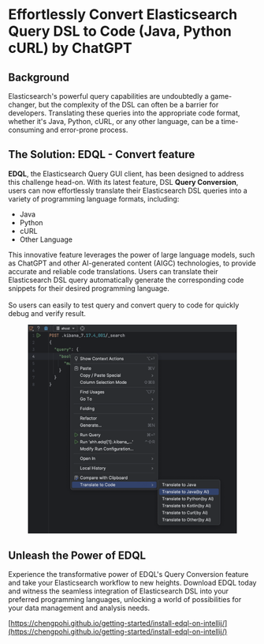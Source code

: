 # Effortlessly Convert Elasticsearch Query DSL to Code (Java, Python cURL) by ChatGPT

## Background

Elasticsearch's powerful query capabilities are undoubtedly a game-changer, but the complexity of the DSL can often be a barrier for developers. Translating these queries into the appropriate code format, whether it's Java, Python, cURL, or any other language, can be a time-consuming and error-prone process.

## The Solution: EDQL - Convert feature

**EDQL**, the Elasticsearch Query GUI client, has been designed to address this challenge head-on. With its latest feature, DSL **Query Conversion**, users can now effortlessly translate their Elasticsearch DSL queries into a variety of programming language formats, including:

* Java
* Python
* cURL
* Other Language

This innovative feature leverages the power of large language models, such as ChatGPT and other AI-generated content (AIGC) technologies, to provide accurate and reliable code translations. Users can  translate their Elasticsearch DSL query  automatically generate the corresponding code snippets for their desired programming language.\
\
So users can easily to test query and convert query to code for quickly debug  and verify  result.

<figure><img src="../.gitbook/assets/image.png" alt=""><figcaption></figcaption></figure>

## Unleash the Power of EDQL

Experience the transformative power of EDQL's Query Conversion feature and take your Elasticsearch workflow to new heights. Download EDQL today and witness the seamless integration of Elasticsearch DSL into your preferred programming languages, unlocking a world of possibilities for your data management and analysis needs.

[https://chengpohi.github.io/getting-started/install-edql-on-intellij/](https://chengpohi.github.io/getting-started/install-edql-on-intellij/)

